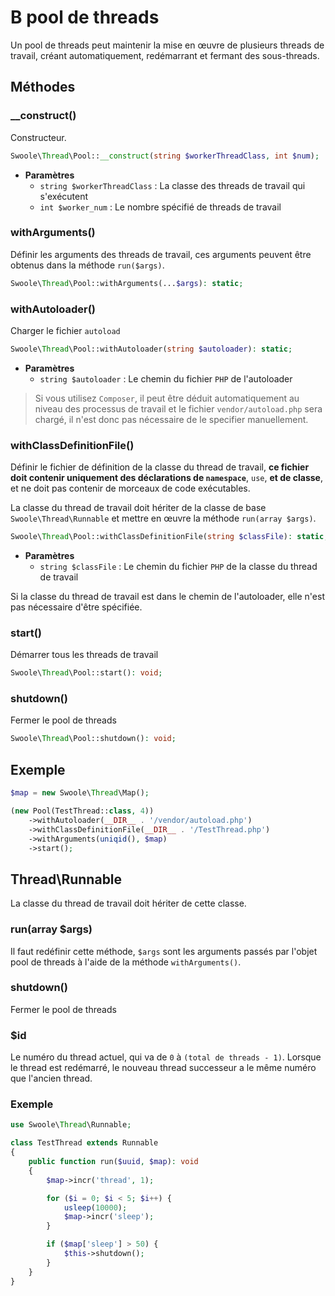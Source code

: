 # B pool de threads

Un pool de threads peut maintenir la mise en œuvre de plusieurs threads de travail, créant automatiquement, redémarrant et fermant des sous-threads.

## Méthodes


### __construct()

Constructeur.

```php
Swoole\Thread\Pool::__construct(string $workerThreadClass, int $num);
```

* **Paramètres** 
  * `string $workerThreadClass` : La classe des threads de travail qui s'exécutent
  * `int $worker_num` : Le nombre spécifié de threads de travail


### withArguments()

Définir les arguments des threads de travail, ces arguments peuvent être obtenus dans la méthode `run($args)`.

```php
Swoole\Thread\Pool::withArguments(...$args): static;
```


### withAutoloader()

Charger le fichier `autoload`

```php
Swoole\Thread\Pool::withAutoloader(string $autoloader): static;
```
* **Paramètres** 
  * `string $autoloader` : Le chemin du fichier `PHP` de l'autoloader


> Si vous utilisez `Composer`, il peut être déduit automatiquement au niveau des processus de travail et le fichier `vendor/autoload.php` sera chargé, il n'est donc pas nécessaire de le specifier manuellement.


### withClassDefinitionFile()

Définir le fichier de définition de la classe du thread de travail, **ce fichier doit contenir uniquement des déclarations de `namespace`**, `use`, **et de classe**, et ne doit pas contenir de morceaux de code exécutables.

La classe du thread de travail doit hériter de la classe de base `Swoole\Thread\Runnable` et mettre en œuvre la méthode `run(array $args)`.

```php
Swoole\Thread\Pool::withClassDefinitionFile(string $classFile): static;
```
* **Paramètres** 
  * `string $classFile` : Le chemin du fichier `PHP` de la classe du thread de travail

Si la classe du thread de travail est dans le chemin de l'autoloader, elle n'est pas nécessaire d'être spécifiée.


### start()

Démarrer tous les threads de travail

```php
Swoole\Thread\Pool::start(): void;
```


### shutdown()

Fermer le pool de threads

```php
Swoole\Thread\Pool::shutdown(): void;
```


## Exemple
```php
$map = new Swoole\Thread\Map();

(new Pool(TestThread::class, 4))
    ->withAutoloader(__DIR__ . '/vendor/autoload.php')
    ->withClassDefinitionFile(__DIR__ . '/TestThread.php')
    ->withArguments(uniqid(), $map)
    ->start();
```


## Thread\Runnable

La classe du thread de travail doit hériter de cette classe.


### run(array $args)

Il faut redéfinir cette méthode, `$args` sont les arguments passés par l'objet pool de threads à l'aide de la méthode `withArguments()`.


### shutdown()

Fermer le pool de threads


### $id 
Le numéro du thread actuel, qui va de `0` à `(total de threads - 1)`. Lorsque le thread est redémarré, le nouveau thread successeur a le même numéro que l'ancien thread.


### Exemple

```php
use Swoole\Thread\Runnable;

class TestThread extends Runnable
{
    public function run($uuid, $map): void
    {
        $map->incr('thread', 1);

        for ($i = 0; $i < 5; $i++) {
            usleep(10000);
            $map->incr('sleep');
        }

        if ($map['sleep'] > 50) {
            $this->shutdown();
        }
    }
}
```
